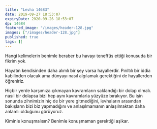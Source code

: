```yaml
---
title: "Levha 14683"
date: 2019-09-27 18:53:07
expiryDate: 2020-09-26 18:53:07
dp: 14684
featured_image: "/images/header-128.jpg"
images: ["/images/header-128.jpg"]
published: true
tags: []
---
```




Hangi kelimelerin benimle beraber bu havayı teneffüs ettiği konusuda bir fikrim
yok.

Hayatın kendisinden daha alımlı bir şey varsa hayallerdir. Pırıltılı bir iddia
kabilinden olacak ama dünyayı nasıl algılamak gerektiğini de hayallerden
öğreniriz.

Hiçbir yerde karşımıza çıkmayan kavramların saklandığı bir dolap olmalı. nasıl
bir dolapsa bizi hep aynı kavramlarla yüzyüze bırakıyor. Bu işin sonunda
zihnimizin hiç de bir yere gitmediğini, levhaların arasından bakışların bizi biz
yapmadığını ve anlaşılmamanın anlaşılmaktan daha anlamlı olduğunu görüyoruz.

Kiminle konuşmalısın? Benimle konuşmaman gerektiği aşikar.


